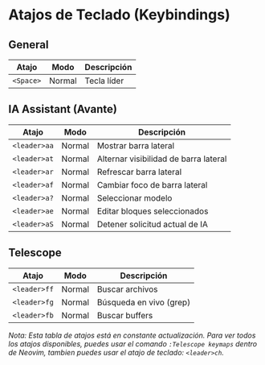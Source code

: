 # Atajos de Teclado (Keybindings)

## General

| Atajo | Modo | Descripción |
|-------|------|-------------|
| `<Space>` | Normal | Tecla líder |

## IA Assistant (Avante)

| Atajo | Modo | Descripción |
|-------|------|-------------|
| `<leader>aa` | Normal | Mostrar barra lateral |
| `<leader>at` | Normal | Alternar visibilidad de barra lateral |
| `<leader>ar` | Normal | Refrescar barra lateral |
| `<leader>af` | Normal | Cambiar foco de barra lateral |
| `<leader>a?` | Normal | Seleccionar modelo |
| `<leader>ae` | Normal | Editar bloques seleccionados |
| `<leader>aS` | Normal | Detener solicitud actual de IA |

## Telescope

| Atajo | Modo | Descripción |
|-------|------|-------------|
| `<leader>ff` | Normal | Buscar archivos |
| `<leader>fg` | Normal | Búsqueda en vivo (grep) |
| `<leader>fb` | Normal | Buscar buffers |


_Nota: Esta tabla de atajos está en constante actualización. Para ver todos los atajos disponibles, puedes usar el comando `:Telescope keymaps` dentro de Neovim, tambien puedes usar el atajo de teclado: `<leader>ch`._

